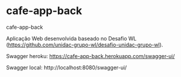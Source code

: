 # cafe-app-back
cafe-app-back

Aplicação Web desenvolvida baseado no Desafio WL (https://github.com/unidac-grupo-wl/desafio-unidac-grupo-wl).


Swagger heroku:
https://cafe-app-back.herokuapp.com/swagger-ui/


Swagger local:
http://localhost:8080/swagger-ui/
